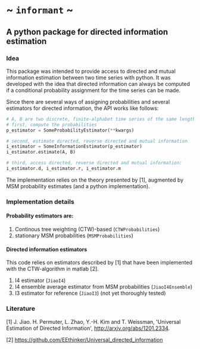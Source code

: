 # ~ `informant` ~
## A python package for directed information estimation
### Idea
This package was intended to provide access to directed and mutual
information estimation between two time series with python. It was
developed with the idea that directed information can always be computed
if a conditional probability assignment for the time series can be made.

Since there are several ways of assigning probabilities and several
estimators for directed information, the API works like follows:
```python
# A, B are two discrete, finite-alphabet time series of the same length.
# first, compute the probabilities
p_estimator = SomeProbabilityEstimator(**kwargs)

# second, estimate directed, reverse directed and mutual information
i_estimator = SomeInformationEstimator(p_estimator)
i_estimator.estimate(A, B)

# third, access directed, reverse directed and mutual information:
i_estimator.d, i_estimator.r, i_estimator.m
```

The implementation relies on the theory presented by [1], augmented by
MSM probability estimates (and a python implementation).

### Implementation details
#### Probability estimators are:
1) Continous tree weighting (CTW)-based (`CTWProbabilities`)
2) stationary MSM probabilities (`MSMProbabilities`)

#### Directed information estimators
This code relies on estimators described by [1] that have been
implemented with the CTW-algorithm in matlab [2].
1) I4 estimator (`JiaoI4`)
2) I4 ensemble average estimator from MSM probabilities (`JiaoI4Ensemble`)
3) I3 estimator for reference (`JiaoI3`) (not yet thoroughly tested)

### Literature
[1] J. Jiao. H. Permuter, L. Zhao, Y.-H. Kim and T. Weissman, 'Universal
    Estimation of Directed Information',
    http://arxiv.org/abs/1201.2334.

[2] https://github.com/EEthinker/Universal_directed_information
